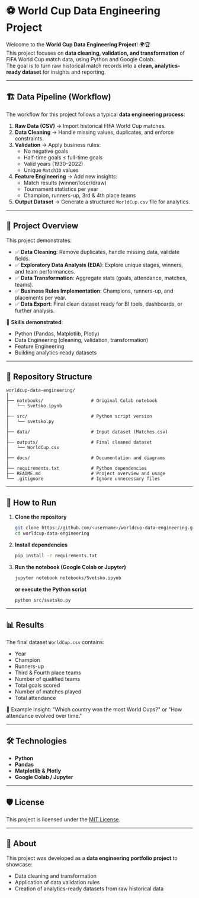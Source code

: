 # ⚽ World Cup Data Engineering Project  

Welcome to the **World Cup Data Engineering Project**! 🌍🏆  
This project focuses on **data cleaning, validation, and transformation** of FIFA World Cup match data, using Python and Google Colab.  
The goal is to turn raw historical match records into a **clean, analytics-ready dataset** for insights and reporting.  

---

## 🏗️ Data Pipeline (Workflow)  

The workflow for this project follows a typical **data engineering process**:

1. **Raw Data (CSV)** → Import historical FIFA World Cup matches.  
2. **Data Cleaning** → Handle missing values, duplicates, and enforce constraints.  
3. **Validation** → Apply business rules:
   - No negative goals  
   - Half-time goals ≤ full-time goals  
   - Valid years (1930–2022)  
   - Unique `MatchID` values  
4. **Feature Engineering** → Add new insights:
   - Match results (winner/loser/draw)  
   - Tournament statistics per year  
   - Champion, runners-up, 3rd & 4th place teams  
5. **Output Dataset** → Generate a structured `WorldCup.csv` file for analytics.  

---

## 📖 Project Overview  

This project demonstrates:  

- ✅ **Data Cleaning**: Remove duplicates, handle missing data, validate fields.  
- ✅ **Exploratory Data Analysis (EDA)**: Explore unique stages, winners, and team performances.  
- ✅ **Data Transformation**: Aggregate stats (goals, attendance, matches, teams).  
- ✅ **Business Rules Implementation**: Champions, runners-up, and placements per year.  
- ✅ **Data Export**: Final clean dataset ready for BI tools, dashboards, or further analysis.  

🎯 **Skills demonstrated**:  
- Python (Pandas, Matplotlib, Plotly)  
- Data Engineering (cleaning, validation, transformation)  
- Feature Engineering  
- Building analytics-ready datasets  

---

## 📂 Repository Structure  

```
worldcup-data-engineering/
│
├── notebooks/                  # Original Colab notebook
│   └── Svetsko.ipynb
│
├── src/                        # Python script version
│   └── svetsko.py
│
├── data/                       # Input dataset (Matches.csv)
│
├── outputs/                    # Final cleaned dataset
│   └── WorldCup.csv
│
├── docs/                       # Documentation and diagrams
│
├── requirements.txt            # Python dependencies
├── README.md                   # Project overview and usage
└── .gitignore                  # Ignore unnecessary files
```

---

## 🚀 How to Run  

1. **Clone the repository**  
   ```bash
   git clone https://github.com/<username>/worldcup-data-engineering.git
   cd worldcup-data-engineering
   ```

2. **Install dependencies**  
   ```bash
   pip install -r requirements.txt
   ```

3. **Run the notebook (Google Colab or Jupyter)**  
   ```bash
   jupyter notebook notebooks/Svetsko.ipynb
   ```

   **or execute the Python script**  
   ```bash
   python src/svetsko.py
   ```

---

## 📊 Results  

The final dataset `WorldCup.csv` contains:  

- Year  
- Champion  
- Runners-up  
- Third & Fourth place teams  
- Number of qualified teams  
- Total goals scored  
- Number of matches played  
- Total attendance  

📌 Example insight: "Which country won the most World Cups?" or "How attendance evolved over time."  

---

## 🛠️ Technologies  

- **Python**  
- **Pandas**  
- **Matplotlib & Plotly**  
- **Google Colab / Jupyter**  

---

## 🛡️ License  

This project is licensed under the [MIT License](LICENSE).  

---

## 🌟 About  

This project was developed as a **data engineering portfolio project** to showcase:  
- Data cleaning and transformation  
- Application of data validation rules  
- Creation of analytics-ready datasets from raw historical data  
